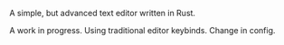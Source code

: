A simple, but advanced text editor written in Rust.

A work in progress. Using traditional editor keybinds. Change in config.
